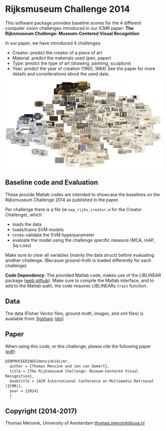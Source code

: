 # Rijksmuseum Challenge 2014
This software package provides baseline scores for the 4 different computer vision challenges introduced in our ICMR paper: **The Rijksmuseum Challenge: Museum-Centered Visual Recognition**

In our paper, we have introduced 4 challenges:
  - Creator: predict the creator of a piece of art
  - Material: predict the materials used (pen, paper)
  - Type: predict the type of art (drawing, painting, sculpture)
  - Year: predict the year of creation (1960, 1684)
See the paper for more details and considerations about the used data.

![t-SNE plot of RMC14](https://github.com/tmensink/rijkschallenge/blob/master/img/dataviz.jpg)


## Baseline code and Evaluation
These provide Matlab codes are intended to showcase the baselines on the Rijksmuseum Challenge 2014 as published in the paper. 

Per challenge there is a file (ie `exp_rijks_creator.m` for the Creator Challenge), which
  - loads the data
  - loads/trains SVM models
  - cross-validate the SVM hyperparameter
  - evaluate the model using the challenge specific measure (MCA, mAP, Sq-Loss)

Make sure to clear all variables (mainly the data struct) before evaluating another challenge. (Because ground-truth is loaded differently for each challenge)

**Code Dependency**: The provided Matlab code, makes use of the LIBLINEAR package ([web](https://www.csie.ntu.edu.tw/~cjlin/liblinear/),[github](https://github.com/cjlin1/liblinear)). 
Make sure to compile the Matlab interface, and to add to the Matlab-path, the code requires LIBLINEARs `train` function.

## Data
The data (Fisher Vector files, ground-truth, images, and xml files) is available from: [figshare](https://figshare.com/articles/Rijksmuseum_Challenge_2014/5660617) ([doi](https://doi.org/10.21942/uva.5660617))

## Paper
When using this code, or this challenge, please cite the following paper ([pdf](https://staff.fnwi.uva.nl/t.e.j.mensink/publications/mensink14icmr.pdf))

    @INPROCEEDINGS{mensink14icmr,
      author = {Thomas Mensink and Jan van Gemert},
      title = {The Rijksmuseum Challenge: Museum-Centered Visual Recognition},
      booktitle = {ACM International Conference on Multimedia Retrieval (ICMR)},
      year = {2014}
      }

## Copyright (2014-2017)
Thomas Mensink, University of Amsterdam
thomas.mensink@uva.nl
